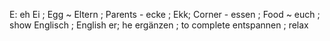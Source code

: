 E: eh
Ei ; Egg ~
Eltern ; Parents -
ecke ; Ekk; Corner -
essen ; Food ~
euch ; show
Englisch ; English
er; he
ergänzen ; to complete
entspannen ; relax


